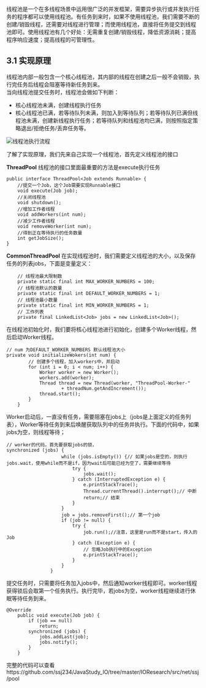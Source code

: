 线程池是一个在多线程场景中运用很广泛的并发框架，需要异步执行或并发执行任务的程序都可以使用线程池。有任务到来时，如果不使用线程池，我们需要不断的创建/销毁线程，还需要对线程进行管理；而使用线程池，直接将任务提交到线程池即可。使用线程池有几个好处：无需重复创建/销毁线程，降低资源消耗；提高程序响应速度；提高线程的可管理性。

## 3.1 实现原理

线程池内部一般包含一个核心线程池，其内部的线程在创建之后一般不会销毁，执行完任务后线程会阻塞等待新任务到来。  
当向线程池提交任务时，线程池会做如下判断：
* 核心线程池未满，创建线程执行任务
* 核心线程池已满，若等待队列未满，则加入到等待队列；若等待队列已满但线程池未满，创建新线程执行任务；若等待队列和线程池均已满，则按照指定策略退出/拒绝任务/丢弃任务等。

![线程池执行流程](http://www.uxiaowo.com/netty/Future/ExecutorFlow.jpg)

了解了实现原理，我们先来自己实现一个线程池，首先定义线程池的接口

**ThreadPool**
线程池的接口里面最重要的方法是execute执行任务
```
public interface ThreadPool<Job extends Runnable> {
	//提交一个Job，这个Job需要实现Runnable接口
	void execute(Job job);
	//关闭线程池
	void shutdown();
	//增加工作者线程
	void addWorkers(int num);
	//减少工作者线程
	void removeWorker(int num);
	//得到正在等待执行的任务数量
	int getJobSize();
}
```

**CommonThreadPool**
在实现线程池时，我们需要定义线程池的大小，以及保存任务的列表jobs，下面是变量定义：
```
	// 线程池最大限制数
	private static final int MAX_WORKER_NUMBERS = 100;
	// 线程池默认的数量
	private static final int DEFAULT_WORKER_NUMBERS = 1;
	// 线程池最小数量
	private static final int MIN_WORKER_NUMBERS = 1;
    // 工作列表
	private final LinkedList<Job> jobs = new LinkedList<Job>();
```
在线程池初始化时，我们要将核心线程池进行初始化，创建多个Worker线程，然后启动Worker线程。
```
// num 为DEFAULT_WORKER_NUMBERS 默认线程池大小
private void initializeWokers(int num) {
		// 创建多个线程，加入workers中，并启动
		for (int i = 0; i < num; i++) {
			Worker worker = new Worker();
			workers.add(worker);
			Thread thread = new Thread(worker, "ThreadPool-Worker-"
					+ threadNum.getAndIncrement());
			thread.start();
		}
	}
```

Worker启动后，一直没有任务，需要阻塞在jobs上（jobs是上面定义的任务列表），Worker等待任务到来后唤醒获取队列中的任务并执行。下面的代码中，如果jobs为空，则线程等待；
```
// worker的代码，首先要获取jobs的锁，
synchronized (jobs) {
					while (jobs.isEmpty()) {// 如果jobs是空的，则执行jobs.wait，使用while而不是if，因为wait后可能已经为空了，需要继续等待
						try {
							jobs.wait();
						} catch (InterruptedException e) {
							e.printStackTrace();
							Thread.currentThread().interrupt();// 中断
							return;// 结束
						}
					}
					job = jobs.removeFirst();// 第一个job
					if (job != null) {
						try {
							job.run();//注意，这里是run而不是start，传入的Job
						} catch (Exception e) {
							// 忽略Job执行中的Exception
							e.printStackTrace();
						}
					}
				}
```

提交任务时，只需要将任务加入jobs中，然后通知worker线程即可。worker线程获得锁后会取第一个任务执行。执行完毕，若jobs为空，worker线程继续进行休眠等待任务到来。
```
@Override
	public void execute(Job job) {
		if (job == null)
			return;
		synchronized (jobs) {
			jobs.addLast(job);
			jobs.notify();
		}
	}
```
完整的代码可以查看https://github.com/ssj234/JavaStudy_IO/tree/master/IOResearch/src/net/ssj/pool


